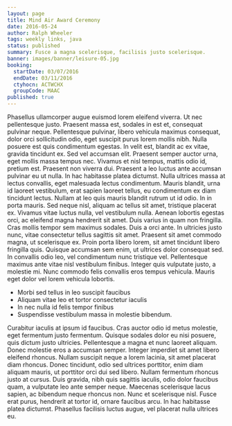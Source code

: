```yaml
---
layout: page
title: Mind Air Award Ceremony
date: 2016-05-24
author: Ralph Wheeler
tags: weekly links, java
status: published
summary: Fusce a magna scelerisque, facilisis justo scelerisque.
banner: images/banner/leisure-05.jpg
booking:
  startDate: 03/07/2016
  endDate: 03/11/2016
  ctyhocn: ACTWCHX
  groupCode: MAAC
published: true
---
```

Phasellus ullamcorper augue euismod lorem eleifend viverra. Ut nec pellentesque justo. Praesent massa est, sodales in est et, consequat pulvinar neque. Pellentesque pulvinar, libero vehicula maximus consequat, dolor orci sollicitudin odio, eget suscipit purus lorem mollis nibh. Nulla posuere est quis condimentum egestas. In velit est, blandit ac ex vitae, gravida tincidunt ex. Sed vel accumsan elit. Praesent semper auctor urna, eget mollis massa tempus nec. Vivamus et nisl tempus, mattis odio id, pretium est. Praesent non viverra dui. Praesent a leo luctus ante accumsan pulvinar eu ut nulla. In hac habitasse platea dictumst. Nulla ultrices massa at lectus convallis, eget malesuada lectus condimentum. Mauris blandit, urna id laoreet vestibulum, erat sapien laoreet tellus, eu condimentum ex diam tincidunt lectus. Nullam at leo quis mauris blandit rutrum ut id odio.
In in porta mauris. Sed neque nisl, aliquam ac tellus sit amet, tristique placerat ex. Vivamus vitae luctus nulla, vel vestibulum nulla. Aenean lobortis egestas orci, ac eleifend magna hendrerit sit amet. Duis varius in quam non fringilla. Cras mollis tempor sem maximus sodales. Duis a orci ante. In ultricies justo nunc, vitae consectetur tellus sagittis sit amet. Praesent sit amet commodo magna, ut scelerisque ex. Proin porta libero lorem, sit amet tincidunt libero fringilla quis. Quisque accumsan sem enim, ut ultrices dolor consequat sed. In convallis odio leo, vel condimentum nunc tristique vel. Pellentesque maximus ante vitae nisl vestibulum finibus. Integer quis vulputate justo, a molestie mi. Nunc commodo felis convallis eros tempus vehicula. Mauris eget dolor vel lorem vehicula lobortis.

* Morbi sed tellus in leo suscipit faucibus
* Aliquam vitae leo et tortor consectetur iaculis
* In nec nulla id felis tempor finibus
* Suspendisse vestibulum massa in molestie bibendum.

Curabitur iaculis at ipsum id faucibus. Cras auctor odio id metus molestie, eget fermentum justo fermentum. Quisque sodales dolor eu nisi posuere, quis dictum justo ultricies. Pellentesque a magna et nunc laoreet aliquam. Donec molestie eros a accumsan semper. Integer imperdiet sit amet libero eleifend rhoncus. Nullam suscipit neque a lorem lacinia, sit amet placerat diam rhoncus.
Donec tincidunt, odio sed ultrices porttitor, enim diam aliquam mauris, ut porttitor orci dui sed libero. Nullam fermentum rhoncus justo at cursus. Duis gravida, nibh quis sagittis iaculis, odio dolor faucibus quam, a vulputate leo ante semper neque. Maecenas scelerisque lacus sapien, ac bibendum neque rhoncus non. Nunc et scelerisque nisl. Fusce erat purus, hendrerit at tortor id, ornare faucibus arcu. In hac habitasse platea dictumst. Phasellus facilisis luctus augue, vel placerat nulla ultrices eu.
